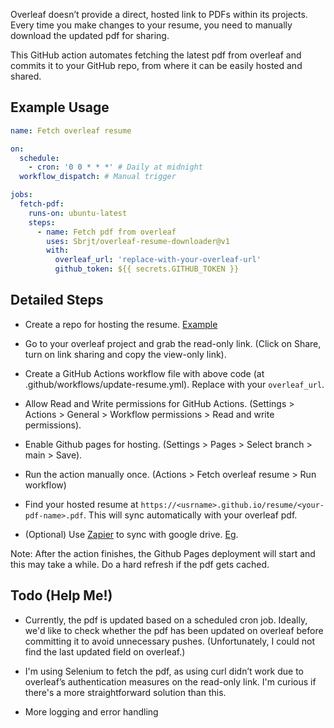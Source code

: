Overleaf doesn’t provide a direct, hosted link to PDFs within its projects. Every time you make changes to your resume, you need to manually download the updated pdf for sharing.

This GitHub action automates fetching the latest pdf from overleaf and commits it to your GitHub repo, from where it can be easily hosted and shared.

## Example Usage

```yaml
name: Fetch overleaf resume

on:
  schedule:
    - cron: '0 0 * * *' # Daily at midnight
  workflow_dispatch: # Manual trigger

jobs:
  fetch-pdf:
    runs-on: ubuntu-latest
    steps:
      - name: Fetch pdf from overleaf
        uses: Sbrjt/overleaf-resume-downloader@v1
        with:
          overleaf_url: 'replace-with-your-overleaf-url'
          github_token: ${{ secrets.GITHUB_TOKEN }}
```

## Detailed Steps

- Create a repo for hosting the resume. [Example](https://github.com/Sbrjt/resume)

- Go to your overleaf project and grab the read-only link. (Click on Share, turn on link sharing and copy the view-only link).

- Create a GitHub Actions workflow file with above code (at .github/workflows/update-resume.yml). Replace with your `overleaf_url`.

- Allow Read and Write permissions for GitHub Actions. (Settings > Actions > General > Workflow permissions > Read and write permissions).

- Enable Github pages for hosting. (Settings > Pages > Select branch > main > Save).

- Run the action manually once. (Actions > Fetch overleaf resume > Run workflow)

- Find your hosted resume at `https://<usrname>.github.io/resume/<your-pdf-name>.pdf`. This will sync automatically with your overleaf pdf.

- (Optional) Use [Zapier](https://youtu.be/d5g-pIeoUL4) to sync with google drive. [Eg](https://zapier.com/shared/97c52bfb5e6295840a45c82f90d4e6e7bcd23037).

Note: After the action finishes, the Github Pages deployment will start and this may take a while. Do a hard refresh if the pdf gets cached.

## Todo (Help Me!)

- Currently, the pdf is updated based on a scheduled cron job. Ideally, we'd like to check whether the pdf has been updated on overleaf before committing it to avoid unnecessary pushes. (Unfortunately, I could not find the last updated field on overleaf.)

- I'm using Selenium to fetch the pdf, as using curl didn’t work due to overleaf’s authentication measures on the read-only link. I'm curious if there's a more straightforward solution than this.

- More logging and error handling
